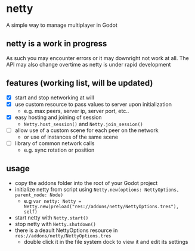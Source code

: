 # netty
A simple way to manage multiplayer in Godot

## netty is a work in progress
As such you may encounter errors or it may downright not work at all.
The API may also change overtime as netty is under rapid development

## features (working list, will be updated)
- [x] start and stop networking at will
- [x] use custom resource to pass values to server upon initialization
  - e.g. max peers, server ip, server port, etc..
- [x] easy hosting and joining of session
  - `Netty.host_session()` and `Netty.join_session()`
- [ ] allow use of a custom scene for each peer on the network
  - or use of instances of the same scene
- [ ] library of common network calls
  - e.g. sync rotation or position
 
 ## usage
 - copy the addons folder into the root of your Godot project
 - initialize netty from script using `Netty.new(options: NettyOptions, parent_node: Node)`
   - e.g `var netty: Netty = Netty.new(preload("res://addons/netty/NettyOptions.tres"), self)`
 - start netty with `Netty.start()`
 - stop netty with `Netty.shutdown()`
 - there is a deault NettyOptions resource in `res://addons/netty/NettyOptions.tres`
   - double click it in the file system dock to view it and edit its settings
 
